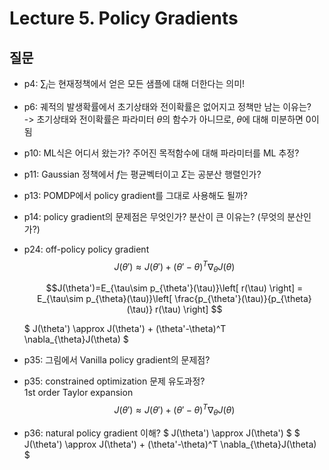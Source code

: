# Lecture 5. Policy Gradients

## 질문
- p4: $\sum_i$는 현재정책에서 얻은 모든 샘플에 대해 더한다는 의미!
- p6: 궤적의 발생확률에서 초기상태와 전이확률은 없어지고 정책만 남는 이유는?  
  -> 초기상태와 전이확률은 파라미터 $\theta$의 함수가 아니므로, $\theta$에 대해 미분하면 0이 됨
- p10: ML식은 어디서 왔는가? 주어진 목적함수에 대해 파라미터를 ML 추정?
- p11: Gaussian 정책에서 $f$는 평균벡터이고 $\Sigma$는 공분산 행렬인가?
- p13: POMDP에서 policy gradient를 그대로 사용해도 될까?
- p14: policy gradient의 문제점은 무엇인가? 분산이 큰 이유는? (무엇의 분산인가?)
- p24: off-policy policy gradient  
$$ J(\theta') \approx J(\theta') + (\theta'-\theta)^T \nabla_{\theta}J(\theta) $$

  $$J(\theta')=E_{\tau\sim p_{\theta'}(\tau)}\left[ r(\tau) \right]
  = E_{\tau\sim p_{\theta}(\tau)}\left[ \frac{p_{\theta'}(\tau)}{p_{\theta}(\tau)} r(\tau) \right] $$

  $ J(\theta') \approx J(\theta') + (\theta'-\theta)^T \nabla_{\theta}J(\theta) $

- p35: 그림에서 Vanilla policy gradient의 문제점?  
- p35: constrained optimization 문제 유도과정?  
  1st order Taylor expansion 
  $$ J(\theta') \approx J(\theta') + (\theta'-\theta)^T \nabla_{\theta}J(\theta) $$
  
- p36: natural policy gradient 이해?
$ J(\theta') \approx J(\theta') $
$ J(\theta') \approx J(\theta') + (\theta'-\theta)^T \nabla_{\theta}J(\theta) $ 
  



